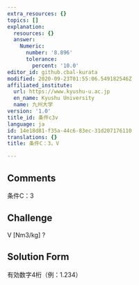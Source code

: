 ```yaml
---
extra_resources: {}
topics: []
explanation:
  resources: {}
  answer:
    Numeric:
      number: '8.896'
      tolerance:
        percent: '10.0'
editor_id: github.cbal-kurata
modified: 2020-09-23T01:55:06.549182546Z
affiliated_institute:
  url: https://www.kyushu-u.ac.jp
  en_name: Kyushu University
  name: 九州大学
version: '1.0'
title_id: 条件c3v
language: ja
id: 14e18d81-f35a-44c6-83ec-31d207176110
translations: {}
title: 条件C：3，V

---
```


## Comments
条件C：3

## Challenge
V [Nm3/kg] ?

## Solution Form
有効数字4桁（例：1.234）




